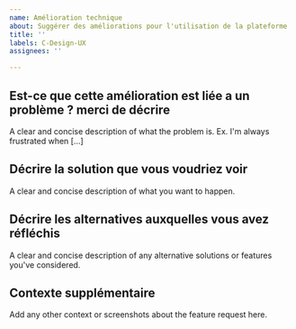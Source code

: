 ```yaml
---
name: Amélioration technique
about: Suggérer des améliorations pour l'utilisation de la plateforme
title: ''
labels: C-Design-UX
assignees: ''

---
```


## Est-ce que cette amélioration est liée a un problème ? merci de décrire

A clear and concise description of what the problem is. Ex. I'm always frustrated when [...]

## Décrire la solution que vous voudriez voir

A clear and concise description of what you want to happen.

## Décrire les alternatives auxquelles vous avez réfléchis

A clear and concise description of any alternative solutions or features you've considered.
## Contexte supplémentaire 

Add any other context or screenshots about the feature request here.
